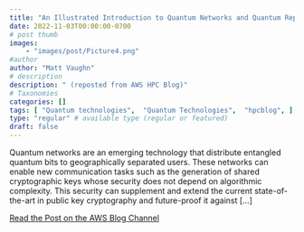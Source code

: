 ```yaml
---
title: "An Illustrated Introduction to Quantum Networks and Quantum Repeaters"
date: 2022-11-03T00:00:00-0700
# post thumb
images:
    - "images/post/Picture4.png"
#author
author: "Matt Vaughn"
# description
description: " (reposted from AWS HPC Blog)"
# Taxonomies
categories: []
tags: [ "Quantum technologies",  "Quantum Technologies",  "hpcblog", ]
type: "regular" # available type (regular or featured)
draft: false
---
```


Quantum networks are an emerging technology that distribute entangled quantum bits to geographically separated users. These networks can enable new communication tasks such as the generation of shared cryptographic keys whose security does not depend on algorithmic complexity. This security can supplement and extend the current state-of-the-art in public key cryptography and future-proof it against […]

<a href="https://aws.amazon.com/blogs/quantum-computing/an-illustrated-introduction-to-quantum-networks-and-quantum-repeaters/" class="btn btn-primary btn-lg active" role="button" aria-pressed="true" style="margin-top: 8px;">Read the Post on the AWS Blog Channel</a>